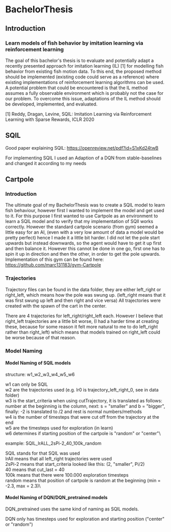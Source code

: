 # BachelorThesis

## Introduction

### Learn models of fish behavior by imitation learning via reinforcement learning

The goal of this bachelor's thesis is to evaluate and potentially adapt a recently presented approach for imitation learning (IL) [1] for modelling fish behavior from existing fish motion data. To this end, the proposed method should be implemented (existing code could serve as a reference) where existing implementations of reinforcement learning algorithms can be used. A potential problem that could be encountered is that the IL method assumes a fully observable environment which is probably not the case for our problem. To overcome this issue, adaptations of the IL method should be developed, implemented, and evaluated.

[1] Reddy, Dragan, Levine, SQIL: Imitation Learning via Reinforcement Learning with Sparse Rewards, ICLR 2020

## SQIL

Good paper explaining SQIL: https://openreview.net/pdf?id=S1xKd24twB

For implementing SQIL I used an Adaption of a DQN from stable-baselines and changed it according to my needs

## Cartpole

### Introduction

The ultimate goal of my BachelorThesis was to create a SQIL model to learn fish behaviour, however first I wanted to implement the model and get used to it. For this purpose I first wanted to use Cartpole as an environment to learn a SQIL model and to verify that my implementation of SQIl works correctly. However the standard cartpole scenario (from gym) seemed a little easy for an AI, (even with a very low amount of data a model would be pretty perfect) hence I made it a little bit harder. I did not let the pole start upwards but instead downwards, so the agent would have to get it up first and then balance it. However this cannot be done in one go, first one has to spin it up in direction and then the other, in order to get the pole upwards. Implementation of this gym can be found here: https://github.com/marc131183/gym-Cartpole

### Trajectories

Trajectory files can be found in the data folder, they are either left_right or right_left, which means how the pole was swung up. (left_right means that it was first swung up left and then right and vice versa) All trajectories were created with the spawn of the cart in the center.

There are 4 trajectories for left_right/right_left each. However I believe that right_left trajectories are a little bit worse, (I had a harder time at creating these, because for some reason it felt more natural to me to do left_right rather than right_left) which means that models trained on right_left could be worse because of that reason.

### Model Naming

#### Model Naming of SQIL models

structure: w1_w2_w3_w4_w5_w6

w1 can only be SQIL\
w2 are the trajectories used (e.g. lr0 is trajectory_left_right_0, see in data folder)\
w3 is the start_criteria when using cutTrajectory, it is translated as follows: number at the beginning is the column, next: s = "smaller" and b = "bigger", finally: -2 is translated to /2 and rest is normal numbers/methods\
w4 is the number of timesteps that were cut off from the trajectory at the end\
w5 are the timesteps used for exploration (in learn)\
w6 determines if starting position of the cartpole is "random" or "center"\

example: SQIL_lrALL_2sPi-2_40_100k_random

SQIL stands for that SQIL was used\
lrAll means that all left_right trajectories were used\
2sPi-2 means that start_criteria looked like this: (2, "smaller", Pi/2)\
40 means that cut_last = 40\
100k means that there were 100.000 exploration timesteps\
random means that position of cartpole is random at the beginning (min = -2.3, max = 2.3)\

#### Model Naming of DQN/DQN_pretrained models

DQN_pretrained uses the same kind of naming as SQIL models.

DQN only has timesteps used for exploration and starting position ("center" or "random")
